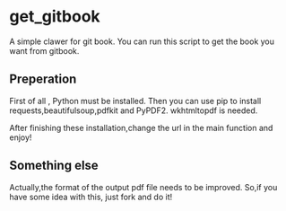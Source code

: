 # get_gitbook
A simple clawer for git book.
You can run this script to get the book you want from gitbook.

## Preperation

First of all , Python must be installed.
Then you can use pip to install requests,beautifulsoup,pdfkit and PyPDF2.
wkhtmltopdf is needed.

After finishing these installation,change the url in the main function and enjoy!

## Something else
Actually,the format of the output pdf file needs to be improved. So,if you have some idea with this, just fork and do it! 
